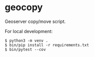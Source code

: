 # geocopy

Geoserver copy/move script.

For local development:

    $ python3 -m venv .
    $ bin/pip install -r requirements.txt
    $ bin/pytest --cov

